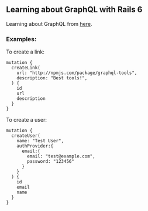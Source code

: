 ## Learning about GraphQL with Rails 6

Learning about GraphQL from [here](https://www.howtographql.com/graphql-ruby/1-getting-started/).

### Examples:

To create a link:

```
mutation {
  createLink(
    url: "http://npmjs.com/package/graphql-tools",
    description: "Best tools!",
  ) {
    id
    url
    description
  }
}
```

To create a user:

```
mutation {
  createUser(
    name: "Test User",
    authProvider:{
      email:{
        email: "test@example.com",
        password: "123456"
      }
    }
  ) {
    id
    email
    name
  }
}
```
